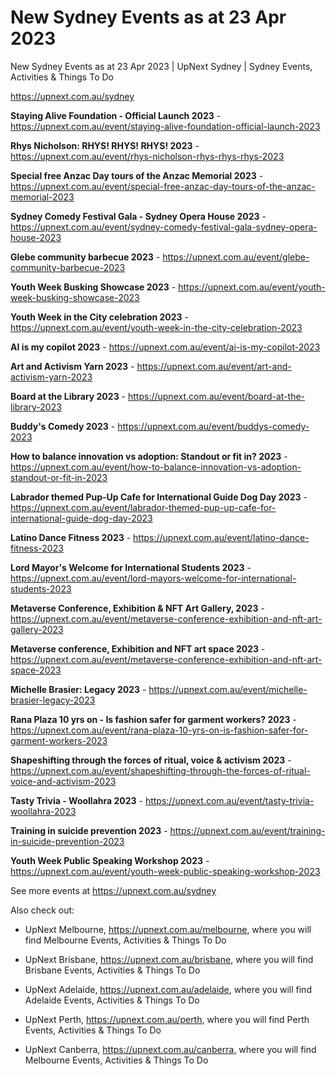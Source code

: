 # New Sydney Events as at 23 Apr 2023
New Sydney Events as at 23 Apr 2023 | UpNext Sydney | Sydney Events, Activities &amp; Things To Do

https://upnext.com.au/sydney


**Staying Alive Foundation - Official Launch 2023** - https://upnext.com.au/event/staying-alive-foundation-official-launch-2023

**Rhys Nicholson: RHYS! RHYS! RHYS! 2023** - https://upnext.com.au/event/rhys-nicholson-rhys-rhys-rhys-2023

**Special free Anzac Day tours of the Anzac Memorial 2023** - https://upnext.com.au/event/special-free-anzac-day-tours-of-the-anzac-memorial-2023

**Sydney Comedy Festival Gala - Sydney Opera House 2023** - https://upnext.com.au/event/sydney-comedy-festival-gala-sydney-opera-house-2023

**Glebe community barbecue 2023** - https://upnext.com.au/event/glebe-community-barbecue-2023

**Youth Week Busking Showcase 2023** - https://upnext.com.au/event/youth-week-busking-showcase-2023

**Youth Week in the City celebration 2023** - https://upnext.com.au/event/youth-week-in-the-city-celebration-2023

**AI is my copilot 2023** - https://upnext.com.au/event/ai-is-my-copilot-2023

**Art and Activism Yarn 2023** - https://upnext.com.au/event/art-and-activism-yarn-2023

**Board at the Library 2023** - https://upnext.com.au/event/board-at-the-library-2023

**Buddy's Comedy 2023** - https://upnext.com.au/event/buddys-comedy-2023

**How to balance innovation vs adoption: Standout or fit in? 2023** - https://upnext.com.au/event/how-to-balance-innovation-vs-adoption-standout-or-fit-in-2023

**Labrador themed Pup-Up Cafe for International Guide Dog Day 2023** - https://upnext.com.au/event/labrador-themed-pup-up-cafe-for-international-guide-dog-day-2023

**Latino Dance Fitness 2023** - https://upnext.com.au/event/latino-dance-fitness-2023

**Lord Mayor's Welcome for International Students 2023** - https://upnext.com.au/event/lord-mayors-welcome-for-international-students-2023

**Metaverse Conference, Exhibition & NFT Art Gallery, 2023** - https://upnext.com.au/event/metaverse-conference-exhibition-and-nft-art-gallery-2023

**Metaverse conference, Exhibition and NFT art space 2023** - https://upnext.com.au/event/metaverse-conference-exhibition-and-nft-art-space-2023

**Michelle Brasier: Legacy 2023** - https://upnext.com.au/event/michelle-brasier-legacy-2023

**Rana Plaza 10 yrs on - Is fashion safer for garment workers? 2023** - https://upnext.com.au/event/rana-plaza-10-yrs-on-is-fashion-safer-for-garment-workers-2023

**Shapeshifting through the forces of ritual, voice & activism 2023** - https://upnext.com.au/event/shapeshifting-through-the-forces-of-ritual-voice-and-activism-2023

**Tasty Trivia - Woollahra 2023** - https://upnext.com.au/event/tasty-trivia-woollahra-2023

**Training in suicide prevention 2023** - https://upnext.com.au/event/training-in-suicide-prevention-2023

**Youth Week Public Speaking Workshop 2023** - https://upnext.com.au/event/youth-week-public-speaking-workshop-2023



See more events at https://upnext.com.au/sydney


Also check out:

* UpNext Melbourne, https://upnext.com.au/melbourne, where you will find Melbourne Events, Activities & Things To Do

* UpNext Brisbane, https://upnext.com.au/brisbane, where you will find Brisbane Events, Activities & Things To Do

* UpNext Adelaide, https://upnext.com.au/adelaide, where you will find Adelaide Events, Activities & Things To Do

* UpNext Perth, https://upnext.com.au/perth, where you will find Perth Events, Activities & Things To Do

* UpNext Canberra, https://upnext.com.au/canberra, where you will find Melbourne Events, Activities & Things To Do